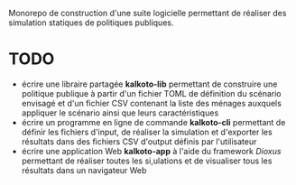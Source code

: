 Monorepo de construction d'une suite logicielle permettant de réaliser des simulation statiques de politiques publiques.
 
# TODO
- écrire une libraire partagée **kalkoto-lib** permettant de construire une politique publique à partir d'un fichier TOML de définition du scénario envisagé et d'un fichier CSV contenant la liste des ménages auxquels appliquer le scénario ainsi que leurs caractéristiques
- écrire un programme en ligne de commande **kalkoto-cli** permettant de définir les fichiers d'input, de réaliser la simulation et d'exporter les résultats dans des fichiers CSV d'output définis par l'utilisateur 
- écrire une application Web **kalkoto-app** à l'aide du framework *Dioxus* permettant de réaliser toutes les si,ulations et de visualiser tous les résultats dans un navigateur Web
